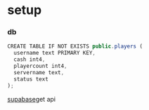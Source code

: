 # setup
### db

```js
CREATE TABLE IF NOT EXISTS public.players (
  username text PRIMARY KEY,
  cash int4,
  playercount int4,
  servername text,
  status text
);
```
[supabase](https://supabase.com)get api
